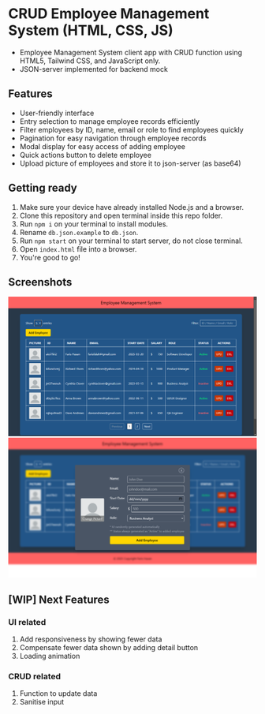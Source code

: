 # CRUD Employee Management System (HTML, CSS, JS)

* Employee Management System client app with CRUD function using HTML5, Tailwind CSS, and JavaScript only.
* JSON-server implemented for backend mock

## Features

* User-friendly interface
* Entry selection to manage employee records efficiently
* Filter employees by ID, name, email or role to find employees quickly
* Pagination for easy navigation through employee records
* Modal display for easy access of adding employee
* Quick actions button to delete employee
* Upload picture of employees and store it to json-server (as base64)

## Getting ready

1. Make sure your device have already installed Node.js and a browser.
2. Clone this repository and open terminal inside this repo folder.
3. Run `npm i` on your terminal to install modules.
4. Rename `db.json.example` to `db.json`.
5. Run `npm start` on your terminal to start server, do not close terminal.
6. Open `index.html` file into a browser.
7. You're good to go!

## Screenshots

![pic](screenshots/screenshot-1.png)
![pic](screenshots/screenshot-2.png)

## [WIP] Next Features

### UI related

1. Add responsiveness by showing fewer data
2. Compensate fewer data shown by adding detail button
3. Loading animation

### CRUD related

1. Function to update data
2. Sanitise input
